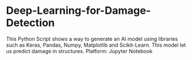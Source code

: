 # Deep-Learning-for-Damage-Detection
This Python Script shows a way to generate an AI model using libraries such as Keras, Pandas, Numpy, Matplotlib and Scikit-Learn. This model let us predict damage in structures.
Platform: Jupyter Notebook
